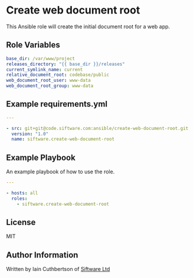 Create web document root
========================

This Ansible role will create the initial document root for a web app.

Role Variables
--------------

```yaml
base_dir: /var/www/project
releases_directory: "{{ base_dir }}/releases"
current_symlink_name: current
relative_document_root: codebase/public
web_document_root_user: www-data
web_document_root_group: www-data
```

Example requirements.yml
------------------------

```yaml
---

- src: git+git@code.siftware.com:ansible/create-web-document-root.git
  version: "1.0"
  name: siftware.create-web-document-root
```

Example Playbook
----------------

An example playbook of how to use the role.

```yaml
---

- hosts: all
  roles:
    - siftware.create-web-document-root
```

License
-------

MIT

Author Information
------------------

Written by Iain Cuthbertson of [Siftware Ltd](http://siftware.com/)
